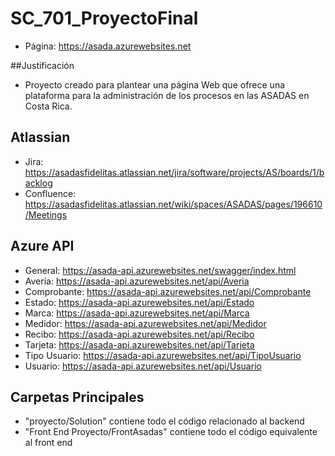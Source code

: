# SC_701_ProyectoFinal
* Página: https://asada.azurewebsites.net

##Justificación
* Proyecto creado para plantear una página Web que ofrece una plataforma para la administración de los procesos en las ASADAS en Costa Rica.

## Atlassian
* Jira: https://asadasfidelitas.atlassian.net/jira/software/projects/AS/boards/1/backlog
* Confluence: https://asadasfidelitas.atlassian.net/wiki/spaces/ASADAS/pages/196610/Meetings

## Azure API
* General: https://asada-api.azurewebsites.net/swagger/index.html
* Avería: https://asada-api.azurewebsites.net/api/Averia
* Comprobante: https://asada-api.azurewebsites.net/api/Comprobante
* Estado: https://asada-api.azurewebsites.net/api/Estado
* Marca: https://asada-api.azurewebsites.net/api/Marca
* Medidor: https://asada-api.azurewebsites.net/api/Medidor
* Recibo: https://asada-api.azurewebsites.net/api/Recibo
* Tarjeta: https://asada-api.azurewebsites.net/api/Tarjeta
* Tipo Usuario: https://asada-api.azurewebsites.net/api/TipoUsuario
* Usuario: https://asada-api.azurewebsites.net/api/Usuario

## Carpetas Principales
* "proyecto/Solution" contiene todo el código relacionado al backend
* "Front End Proyecto/FrontAsadas" contiene todo el código equivalente al front end
